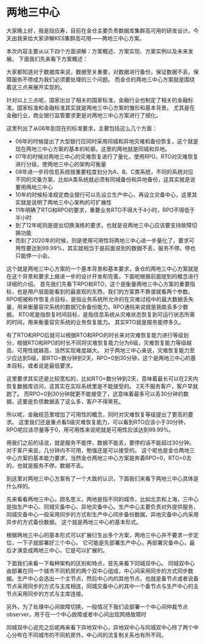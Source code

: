 # 两地三中心

大家晚上好，我是段应寿，目前在金仓主要负责数据库集群高可用的研发设计。今天由我来给大家讲解KES集群高可用——两地三中心方案。

本次内容主要从以下四个方面讲解：方案概述、方案实现、方案实例以及未来发展。
下面我们先来看下方案概述：

大家都知道对于数据库来说，数据至关重要，对数据进行备份，保证数据不丢，保障服务不停成为我们必须要处理的三个问题。
而金仓的两地三中心方案就是围绕着这三点来展开实现的。

针对以上三点呢，国家出台了相关的国家标准，金融行业也制定了相关的金融标准。国家标准和金融标准其实就是两地三中心方案的雏形和基本背景。
尤其是在金融行业，商业银行监管要求更是对两地三中心方案进行了细化。

这里列出了从06年到现在的标准要求，主要包括这么几个方面：
- 06年的时候提出了大型银行应同时采用同城和异地灾难和备份恢复，这个就是现在两地三中心方案的基本的轮廓。这里的两地就是同城和异地。
- 07年的时候对两地三中心的灾难恢复进行了量化，使用RPO、RTO对灾难恢复进行分级，使两地三中心的架构可衡量
- 08年进一步将信息系统按重要程度划分为A、B、C类系统，不同的系统对应不同的灾备方案，比如A类系统就必须有同城备份和异地备份，这其实就是说要用两地三中心
- 10年的时候标准规定商业银行可以先设立生产中心，再设立灾备中心，这里其实就是说明了两地三中心架构的可扩展性
- 11年明确了RTO和RPO的要求，重要业务RTO不得大于4小时，RPO不得低于半小时
- 到了12年呢则是提出切换演练的要求，也就是说两地三中心应该要支持故障切换功能
- 而到了2020年的时候，则是使用可用性将两地三中心进一步量化了，要求可用性要达到99.99%，其实就相当于是前面说到的数据不丢，服务不停。停也只能停一小会。

这个就是两地三中心方案的一个基本背景和基本要求，金仓的两地三中心方案就是在这个背景和要求上做进一步的设计开发和完善。下面呢根据前面提到的概念进行详细的介绍。
首先我们先看下RPO和RTO，这个是衡量两地三中心方案的重要指标，也是用户层面能看到的最直观的东西，我们的方案靠不靠谱就看两个参数。
RPO呢被称作恢复点目标，是指业务系统所允许的在灾难过程中的最大数据丢失量，用来衡量容灾系统的数据冗余备份能力。RPO通俗来说就是我能丢多少数据。
RTO呢是指恢复时间目标，是指信息系统从灾难状态恢复到可运行状态所需的时间，用来衡量容灾系统的业务恢复能力。
其实RTO就是服务能停多久。

有了RTO和RPO后就可以根据RTO和RPO的时长来对灾难恢复能力进行等级划分，根据RTO和RPO的时长不同将灾难恢复能力分为6级，灾难恢复能力等级越高，可用性就越高，当然实现难度越大。
对于两地三中心来说，灾难恢复能力至少应达到5级，即RTO=数分钟到2天，RPO=0到30分钟，这个是两地三中心的基本目标，或者说是最低要求。

这里要求其实还是比较宽松的，比如RTO=数分钟到2天，意味着最长可以在2天内恢复数据库访问，这其实在实际系统里是不能接受的。
2天不服务客户，客户早就跑了。
而RPO=0到30分钟就更不能接受了，这意味着最多可以丢30分钟的数据，这要是负债数据丢了这么多，客户不得笑死。

所以呢，金融规范里增加了可用性的概念，同时对灾难恢复等级提出了更高的要求。
这里我们还是重点看5级灾难恢复能力，可以看到RTO应该小于30分钟，RPO呢应该尽量等于0，用可用性来说呢就是可用性应该达到99.99%。

用我们之前的话说，就是服务不能停，数据不能丢，要停的话不能超过30分钟。对于客户来说，几分钟内不可用，勉强还是可以接受的。
这个呢也是金仓两地三中心方案的基本能力要求，当然金仓两地三中心方案是奔着RPO=0，RTO=0去的，也就是服务不停，数据不丢。

到这里对两地三中心方案有了一个大致的认识，下面我们来看下两地三中心具体是什么样的。

先来看看两地三中心，顾名思义，两地是指不同的城市，比如北京和上海，三中心是指生产中心、同城灾备中心、异地灾备中心。生产中心主要负责对外提供服务，同城灾备中心一般采用同步的方式和生产中心同步备份数据，异地灾备中心内采用异步的方式备份数据。
这个就是两地三中心的基本形式。

根据两地三中心的基本形式可以扩展衍生出多个方案，两地三中心并不要求一步定位，一下子就部署好三个中心。
它可能是先部署生产中心，再部署灾备中心，最后才演变成两地三中心，它是可以扩展的。

下面我们来看一下每种架构的区别和特点，首先来看下同城双中心。
同城双中心由部署在同一个城市不同机房的两个双中心组成，中心间采用同步的方式同步数据。生产中心会选出一个主节点，然后中心内的其他节点，也就是备节点或者说备节点采用同步的方式与主库相连，同城灾备中心的其中一个备节点与生产中心的主节点采用同步的方式与主库连接。

另外，为了处理中心间故障切换，一般情况下我们会部署一个中心间仲裁节点observer，用于在一个中心故障或者中心间出现网络故障时

同城双中心说完之后呢再来看下异地双中心，异地双中心与同城双中心除了两个中心分布在不同城市的不同机房外，中心间的流复制关系也有所不同。